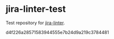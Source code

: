 # jira-linter-test

Test repository for [jira-linter].

[jira-linter]: https://github.com/btwrk/action-jira-linter
d4f226a28571583944555e7b24d9a219c3784481
